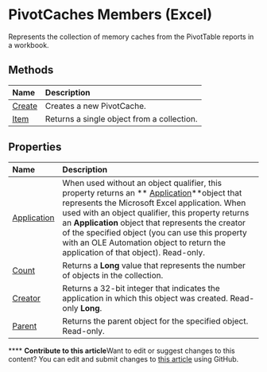 
# PivotCaches Members (Excel)
Represents the collection of memory caches from the PivotTable reports in a workbook.

## Methods



|**Name**|**Description**|
|:-----|:-----|
| [Create](d26e6786-064a-174c-5b9f-79e85b34f59b.md)|Creates a new PivotCache.|
| [Item](80a830fb-a1bf-f1dd-962c-339d99b6f80d.md)|Returns a single object from a collection.|

## Properties



|**Name**|**Description**|
|:-----|:-----|
| [Application](ecb75841-40c1-10ea-5340-3af98c21f05f.md)|When used without an object qualifier, this property returns an  ** [Application](19b73597-5cf9-4f56-8227-b5211f657f6f.md)**object that represents the Microsoft Excel application. When used with an object qualifier, this property returns an  **Application** object that represents the creator of the specified object (you can use this property with an OLE Automation object to return the application of that object). Read-only.|
| [Count](6ab97937-7002-b940-9b76-34a816b823b8.md)|Returns a  **Long** value that represents the number of objects in the collection.|
| [Creator](5efdcef6-7827-9546-a186-174dde597b7a.md)|Returns a 32-bit integer that indicates the application in which this object was created. Read-only  **Long**.|
| [Parent](10c84d33-c9db-db4f-086e-e37e5cfb8479.md)|Returns the parent object for the specified object. Read-only.|

****   **Contribute to this article**Want to edit or suggest changes to this content? You can edit and submit changes to  [this article](https://github.com/jhershey00/VBA_Excel_Test/OpenXMLCon/articles/ae02e993-6f66-bad6-9722-731c08d3208a.md) using GitHub.


